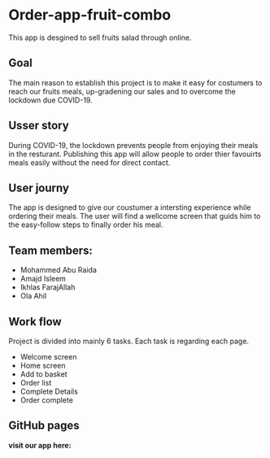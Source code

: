 # Order-app-fruit-combo
This app is desgined to sell fruits salad through online.
## Goal 
The main reason to establish this project is to make it easy for costumers to reach our fruits meals, up-gradening our sales and to overcome the lockdown due COVID-19.
## Usser story
During COVID-19, the lockdown prevents people from enjoying their meals in the resturant. Publishing this app will allow people to order thier favouirts meals easily without the need for direct contact.

## User journy
The app is designed to give our coustumer a intersting experience while ordering their meals. The user will find a wellcome screen that guids him to the easy-follow steps to finally order his meal.

## Team members:
- Mohammed Abu Raida
- Amajd Isleem
- Ikhlas FarajAllah
- Ola Ahil

## Work flow
Project is divided into mainly 6 tasks. Each task is regarding each page.
- Welcome screen
- Home screen
- Add to basket
- Order list
- Complete Details
- Order complete
## 
## GitHub pages
<b> visit our app here:<b>

